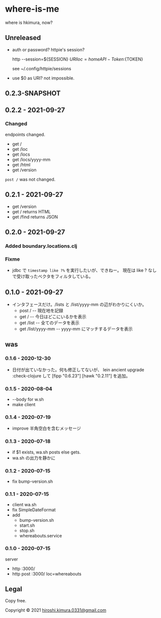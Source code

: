 # where-is-me

where is hkimura, now?

## Unreleased
* auth or password?
  httpie's session?

  http --session=${SESSION} ${URI} loc=home API-Token:${TOKEN}

  see ~/.config/httpie/sessions

* use $0 as URI? not impossible.

## 0.2.3-SNAPSHOT

## 0.2.2 - 2021-09-27
### Changed
endpoints changed.
* get /
* get /loc
* get /locs
* get /locs/yyyy-mm
* get /html
* get /version

`post /` was not changed.

## 0.2.1 - 2021-09-27
* get /version
* get / returns HTML
* get /find returns JSON

## 0.2.0 - 2021-09-27
### Added boundary.locations.clj
### Fixme
* jdbc で `timestamp like ?%` を実行したいが、できねー。
  現在は like ? なしで受け取ったベクタをフィルタしている。

## 0.1.0 - 2021-09-27
* インタフェースだけ。/lists と /list/yyyy-mm の辺がわかりにくいか。
  * post / -- 現在地を記録
  * get  / -- 今日はどこにいるかを表示
  * get  /list -- 全てのデータを表示
  * get  /list/yyyy-mm -- yyyy-mm にマッチするデータを表示

## was

### 0.1.6 - 2020-12-30
* 日付が出ていなかった。何も修正してないが、
  lein ancient upgrade :check-clojure して
  [fipp "0.6.23"]
  [hawk "0.2.11"]
  を追加。

### 0.1.5 - 2020-08-04
* --body for w.sh
* make client

### 0.1.4 - 2020-07-19
* improve 半角空白を含むメッセージ

### 0.1.3 - 2020-07-18
* if $1 exists, wa.sh posts else gets.
* wa.sh の出力を静かに

### 0.1.2 - 2020-07-15
* fix bump-version.sh

### 0.1.1 - 2020-07-15
* client wa.sh
* fix SimpleDateFormat
* add
    * bump-version.sh
    * start.sh
    * stop.sh
    * whereabouts.service

### 0.1.0 - 2020-07-15
server
* http :3000/
* http post :3000/ loc=whereabouts

## Legal

Copy free.

Copyright © 2021 hiroshi.kimura.0331@gmail.com
